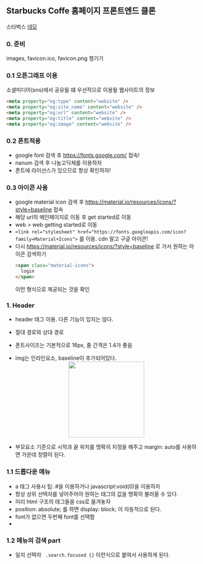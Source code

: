 ## Starbucks Coffe 홈페이지 프론트엔드 클론
스타벅스 [데모](https://hoseong511.github.io/frontEnd/HTML/starbucks/deploy)
### 0. 준비
images, favicon.ico, favicon.png 챙기기
### 0.1 오픈그래프 이용
소셜미디어(sns)에서 공유될 떄 우선적으로 이용될 웹사이트의 정보
```html
<meta property="og:type" content="website" />
<meta property="og:site_name" content="website" />
<meta property="og:url" content="website" />
<meta property="og:title" content="website" />
<meta property="og:image" content="website" />
```
### 0.2 폰트적용
- google font 검색 후 https://fonts.google.com/ 접속!
- nanum 검색 후 나눔고딕체를 이용하자
- 폰트에 라이선스가 있으므로 항상 확인하자!

### 0.3 아이콘 사용
- google material icon 검색 후 https://material.io/resources/icons/?style=baseline 접속
- 해당 url의 메인페이지로 이동 후 get started로 이동
- web > web getting started로 이동
- ```<link rel="stylesheet" href="https://fonts.googleapis.com/icon?family=Material+Icons">``` 를 이용. cdn 말고 구글 아이콘!
- 다시 https://material.io/resources/icons/?style=baseline 로 가서 원하는 아이콘 검색하기
  ```html
  <span class="material-icons">
    login
  </span>
  ``` 
  이런 형식으로 제공되는 것을 확인

### 1. Header
- header 태그 이용. 다른 기능이 있지는 않다.
- 절대 경로와 상대 경로
- 폰트사이즈는 기본적으로 16px, 줄 간격은 1.4가 좋음
- img는 인라인요소, baseline이 추가되어있다.
    <img src="https://user-images.githubusercontent.com/62678380/112954227-2bfcf300-9179-11eb-8772-b4855d780e58.png" style="margin: 0 auto; display: block; width: 200px; height: 200px;" />   
    
- 부모요소 기준으로 시작과 끝 위치를 명확히 지정을 해주고 margin: auto를 사용하면 가운데 정렬이 된다.

### 1.1 드롭다운 메뉴
- a 태그 사용시 팁: #을 이용하거나 javascript:void(0)을 이용하자
- 항상 상위 선택자를 넣어주어야 원하는 태그의 값을 명확히 불러올 수 있다.
- 미리 html 구조의 태그들을 css로 옮겨놓자
- position: absolute; 를 하면 display: block; 이 자동적으로 된다.
- font가 없으면 두번째 font를 선택함 
- 

### 1.2 메뉴의 검색 part
- 일치 선택자 ``` .search.focused {}``` 이런식으로 붙여서 사용하게 된다.